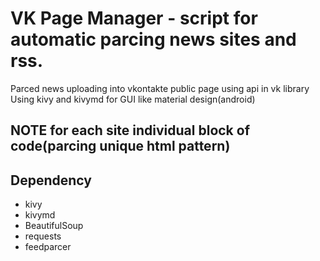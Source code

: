 # VK Page Manager - script for automatic parcing news sites and rss. 
Parced news uploading into vkontakte public page using api in vk library
Using kivy and kivymd for GUI like material design(android)

## NOTE for each site  individual block of code(parcing unique html pattern)

## Dependency

 - kivy
 - kivymd
 - BeautifulSoup
 - requests
 - feedparcer
